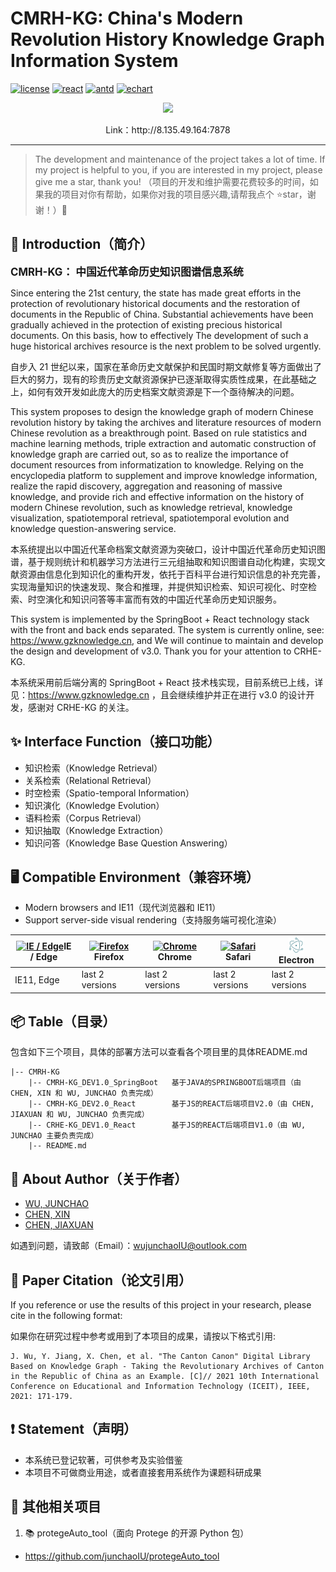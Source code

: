 # CMRH-KG: China's Modern Revolution History Knowledge Graph Information System
[![license](https://img.shields.io/crates/l/rustc-serialize)](https://github.com/junchaoIU/Canton-KG-React/blob/main/LICENSE) 
[![react](https://img.shields.io/badge/react-17.0.0-yellowgreen)](https://github.com/facebook/react) 
[![antd](https://img.shields.io/badge/antd-4.9.4-orange)](https://github.com/ant-design/ant-design) 
[![echart](https://img.shields.io/badge/echart-5.0.0-green)](https://github.com/apache/echarts)

<div align=center><img src="https://www.wujunchao.top/wp-content/uploads/2022/03/CMRH-KG.png"/></div>
<p align="center">Link：http://8.135.49.164:7878</p>

---

> The development and maintenance of the project takes a lot of time. If my project is helpful to you, if you are interested in my project, please give me a star, thank you! （项目的开发和维护需要花费较多的时间，如果我的项目对你有帮助，如果你对我的项目感兴趣,请帮我点个 ⭐star，谢谢！）🍉

## 🌈 Introduction（简介）

**<big>CMRH-KG： 中国近代革命历史知识图谱信息系统</big>**

Since entering the 21st century, the state has made great efforts in the protection of revolutionary historical documents and the restoration of documents in the Republic of China. Substantial achievements have been gradually achieved in the protection of existing precious historical documents. On this basis, how to effectively The development of such a huge historical archives resource is the next problem to be solved urgently.

自步入 21 世纪以来，国家在革命历史文献保护和民国时期文献修复等方面做出了巨大的努力，现有的珍贵历史文献资源保护已逐渐取得实质性成果，在此基础之上，如何有效开发如此庞大的历史档案文献资源是下一个亟待解决的问题。

This system proposes to design the knowledge graph of modern Chinese revolution history by taking the archives and literature resources of modern Chinese revolution as a breakthrough point. Based on rule statistics and machine learning methods, triple extraction and automatic construction of knowledge graph are carried out, so as to realize the importance of document resources from informatization to knowledge. Relying on the encyclopedia platform to supplement and improve knowledge information, realize the rapid discovery, aggregation and reasoning of massive knowledge, and provide rich and effective information on the history of modern Chinese revolution, such as knowledge retrieval, knowledge visualization, spatiotemporal retrieval, spatiotemporal evolution and knowledge question-answering service.

本系统提出以中国近代革命档案文献资源为突破口，设计中国近代革命历史知识图谱，基于规则统计和机器学习方法进行三元组抽取和知识图谱自动化构建，实现文献资源由信息化到知识化的重构开发，依托于百科平台进行知识信息的补充完善，实现海量知识的快速发现、聚合和推理，并提供知识检索、知识可视化、时空检索、时空演化和知识问答等丰富而有效的中国近代革命历史知识服务。

This system is implemented by the SpringBoot + React technology stack with the front and back ends separated. The system is currently online, see: https://www.gzknowledge.cn, and We will continue to maintain and develop the design and development of v3.0. Thank you for your attention to CRHE-KG.

本系统采用前后端分离的 SpringBoot + React 技术栈实现，目前系统已上线，详见：https://www.gzknowledge.cn ，且会继续维护并正在进行 v3.0 的设计开发，感谢对 CRHE-KG 的关注。

## ✨ Interface Function（接口功能）

- 知识检索（Knowledge Retrieval）
- 关系检索（Relational Retrieval）
- 时空检索（Spatio-temporal Information）
- 知识演化（Knowledge Evolution）
- 语料检索（Corpus Retrieval）
- 知识抽取（Knowledge Extraction）
- 知识问答（Knowledge Base Question Answering）

## 🖥 Compatible Environment（兼容环境）

- Modern browsers and IE11（现代浏览器和 IE11）
- Support server-side visual rendering（支持服务端可视化渲染）

| [<img src="https://raw.githubusercontent.com/alrra/browser-logos/master/src/edge/edge_48x48.png" alt="IE / Edge" width="24px" height="24px" />](http://godban.github.io/browsers-support-badges/)IE / Edge | [<img src="https://raw.githubusercontent.com/alrra/browser-logos/master/src/firefox/firefox_48x48.png" alt="Firefox" width="24px" height="24px" />](http://godban.github.io/browsers-support-badges/)Firefox | [<img src="https://raw.githubusercontent.com/alrra/browser-logos/master/src/chrome/chrome_48x48.png" alt="Chrome" width="24px" height="24px" />](http://godban.github.io/browsers-support-badges/)Chrome | [<img src="https://raw.githubusercontent.com/alrra/browser-logos/master/src/safari/safari_48x48.png" alt="Safari" width="24px" height="24px" />](http://godban.github.io/browsers-support-badges/)Safari | [<img src="https://raw.githubusercontent.com/alrra/browser-logos/master/src/electron/electron_48x48.png" alt="Electron" width="24px" height="24px" />](http://godban.github.io/browsers-support-badges/)Electron |
| --- | --- | --- | --- | --- |
| IE11, Edge | last 2 versions | last 2 versions | last 2 versions | last 2 versions |

## 📦 Table（目录）
包含如下三个项目，具体的部署方法可以查看各个项目里的具体README.md

```shell
|-- CMRH-KG
    |-- CMRH-KG_DEV1.0_SpringBoot   基于JAVA的SPRINGBOOT后端项目（由 CHEN, XIN 和 WU, JUNCHAO 负责完成）
    |-- CMRH-KG_DEV2.0_React        基于JS的REACT后端项目V2.0（由 CHEN, JIAXUAN 和 WU, JUNCHAO 负责完成）
    |-- CRHE-KG_DEV1.0_React        基于JS的REACT后端项目V1.0（由 WU, JUNCHAO 主要负责完成）
    |-- README.md
```

## 🌸 About Author（关于作者）

- [WU, JUNCHAO](https://github.com/junchaoIU)
- [CHEN, XIN](https://github.com/Chen-X666)
- [CHEN, JIAXUAN](https://github.com/00Jane)

如遇到问题，请致邮（Email）：wujunchaoIU@outlook.com

## 📕 Paper Citation（论文引用）

If you reference or use the results of this project in your research, please cite in the following format:

如果你在研究过程中参考或用到了本项目的成果，请按以下格式引用:

```
J. Wu, Y. Jiang, X. Chen, et al. "The Canton Canon" Digital Library Based on Knowledge Graph - Taking the Revolutionary Archives of Canton in the Republic of China as an Example. [C]// 2021 10th International Conference on Educational and Information Technology (ICEIT), IEEE, 2021: 171-179.
```

## ❗ Statement（声明）
- 本系统已登记软著，可供参考及实验借鉴
- 本项目不可做商业用途，或者直接套用系统作为课题科研成果

## 🍉 其他相关项目
1. 📚 protegeAuto_tool（面向 Protege 的开源 Python 包）

- https://github.com/junchaoIU/protegeAuto_tool
